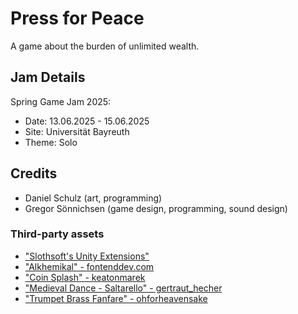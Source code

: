 # Press for Peace
A game about the burden of unlimited wealth.

## Jam Details
Spring Game Jam 2025: 
- Date: 13.06.2025 - 15.06.2025
- Site: Universität Bayreuth
- Theme: Solo

## Credits
- Daniel Schulz (art, programming)
- Gregor Sönnichsen (game design, programming, sound design)

### Third-party assets
- ["Slothsoft's Unity Extensions"](https://github.com/Faulo/UnityExtensions)
- ["Alkhemikal" - fontenddev.com](https://fontenddev.com/fonts/alkhemikal/)
- ["Coin Splash" - keatonmarek](https://freesound.org/people/keatonmarek/sounds/533768/)
- ["Medieval Dance - Saltarello" - gertraut_hecher](https://freesound.org/people/gertraut_hecher/sounds/787351/)
- ["Trumpet Brass Fanfare" - ohforheavensake](https://freesound.org/people/ohforheavensake/sounds/423455/)